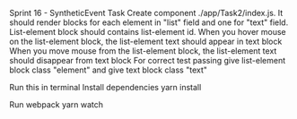 Sprint 16 - SyntheticEvent
Task
Create component ./app/Task2/index.js. It should render blocks for each element in "list" field and one for "text" field. List-element block should contains list-element id. When you hover mouse on the list-element block, the list-element text should appear in text block When you move mouse from the list-element block, the list-element text should disappear from text block For correct test passing give list-element block class "element" and give text block class "text"

Run this in terminal
Install dependencies yarn install

Run webpack yarn watch
